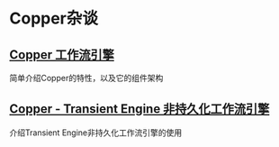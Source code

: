 # Copper杂谈

## [Copper 工作流引擎](copper-example-hello-world)

简单介绍Copper的特性，以及它的组件架构

## [Copper - Transient Engine 非持久化工作流引擎](copper-example-transient-engine)

介绍Transient Engine非持久化工作流引擎的使用